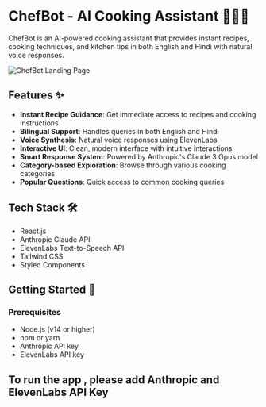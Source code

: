 # ChefBot - AI Cooking Assistant 🤖👩‍🍳

ChefBot is an AI-powered cooking assistant that provides instant recipes, cooking techniques, and kitchen tips in both English and Hindi with natural voice responses.

![ChefBot Landing Page](path-to-your-screenshot.png)

## Features ✨

- **Instant Recipe Guidance**: Get immediate access to recipes and cooking instructions
- **Bilingual Support**: Handles queries in both English and Hindi
- **Voice Synthesis**: Natural voice responses using ElevenLabs
- **Interactive UI**: Clean, modern interface with intuitive interactions
- **Smart Response System**: Powered by Anthropic's Claude 3 Opus model
- **Category-based Exploration**: Browse through various cooking categories
- **Popular Questions**: Quick access to common cooking queries

## Tech Stack 🛠️

- React.js
- Anthropic Claude API
- ElevenLabs Text-to-Speech API
- Tailwind CSS
- Styled Components

## Getting Started 🚀

### Prerequisites

- Node.js (v14 or higher)
- npm or yarn
- Anthropic API key
- ElevenLabs API key

## To run the app , please add Anthropic and ElevenLabs API Key